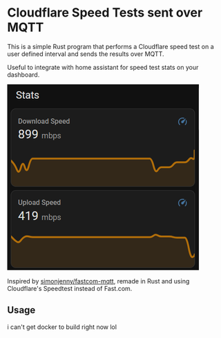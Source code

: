 # Cloudflare Speed Tests sent over MQTT

This is a simple Rust program that performs a Cloudflare speed test on a user defined interval and sends the results over MQTT.

Useful to integrate with home assistant for speed test stats on your dashboard.

![screenshot of home assitant dashboard with upload and download speeds showing on a graph](homeassistant.png)

Inspired by [simonjenny/fastcom-mqtt](https://github.com/simonjenny/fastcom-mqtt), remade in Rust and using Cloudflare's Speedtest instead of Fast.com.

## Usage

i can't get docker to build right now lol
